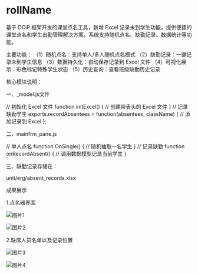 # rollName
基于 DCiP 框架开发的课堂点名工具，新增 Excel 记录未到学生功能，提供便捷的课堂点名和学生出勤管理解决方案。系统支持随机点名、缺勤记录、数据统计等功能。

主要功能：
 （1）随机点名：支持单人/多人随机点名模式
 （2）缺勤记录：一键记录未到学生信息
 （3）数据持久化：自动保存记录到 Excel 文件
 （4）可视化展示：彩色标记特殊学生状态
 （5）历史查询：查看班级缺勤历史记录

 核心模块说明：
 
  一、_model.js文件
  
  // 初始化 Excel 文件
function initExcel() {
  // 创建带表头的 Excel 文件
}
// 记录缺勤学生
exports.recordAbsentees = function(absentees, className) {
  // 添加记录到 Excel
};

二、mainfrm_pane.js

// 单人点名
function OnSingle() {
  // 随机抽取一名学生
}
// 记录缺勤
function onRecordAbsent() {
  // 调用数据模型记录当前学生
}

三、缺勤记录存储在：

   unit/erg/absent_records.xlsx

成果展示

1.点名器界面

![图片1](https://github.com/user-attachments/assets/78a46597-5d69-42bb-8dfe-05b320c104d1)

![图片2](https://github.com/user-attachments/assets/a24bc83a-0d9c-4a2e-850e-2c3ba1e6d44c)

2.缺席人员名单以及记录位置

![图片3](https://github.com/user-attachments/assets/d5b650f4-7309-4eb0-8fc4-870451a7c62d)

![图片4](https://github.com/user-attachments/assets/5606f912-2a45-4bd3-aeb2-6c9cbb22848b)






